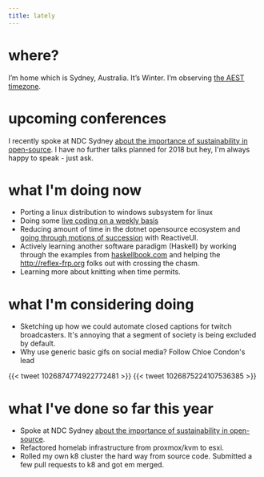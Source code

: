 ```yaml
---
title: lately
---
```


# where?

I’m home which is Sydney, Australia. It’s Winter. I’m observing [the AEST timezone](https://time.is/Sydney).

# upcoming conferences

I recently spoke at NDC Sydney [about the importance of sustainability in open-source](https://ghuntley.com/talks/ndc-sydney-2018/). I have no further talks planned for 2018 but hey, I'm always happy to speak - just ask.

# what I'm doing now
- Porting a linux distribution to windows subsystem for linux
- Doing some [live coding on a weekly basis](/live)
- Reducing amount of time in the dotnet opensource ecosystem and [going through motions of succession](https://reactiveui.net/blog/2018/05/reactiveui-succession) with ReactiveUI.
- Actively learning another software paradigm (Haskell) by working through the examples from [haskellbook.com](http://haskellbook.com) and helping the http://reflex-frp.org folks out with crossing the chasm. 
- Learning more about knitting when time permits.

# what I'm considering doing
- Sketching up how we could automate closed captions for twitch broadcasters. It's annoying that a segment of society is being excluded by default. 
- Why use generic basic gifs on social media? Follow Chloe Condon's lead

{{< tweet 1026874774922772481 >}}
{{< tweet 1026875224107536385 >}}

# what I've done so far this year
- Spoke at NDC Sydney [about the importance of sustainability in open-source](https://ghuntley.com/talks/ndc-sydney-2018/).  
- Refactored homelab infrastructure from proxmox/kvm to esxi.
- Rolled my own k8 cluster the hard way from source code. Submitted a few pull requests to k8 and got em merged. 

